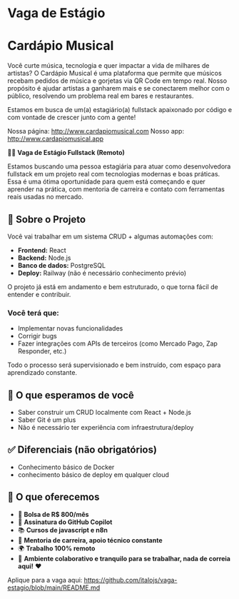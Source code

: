 # Vaga de Estágio

# Cardápio Musical

Você curte música, tecnologia e quer impactar a vida de milhares de artistas?
O Cardápio Musical é uma plataforma que permite que músicos recebam pedidos de música e gorjetas via QR Code em tempo real. Nosso propósito é ajudar artistas a ganharem mais e se conectarem melhor com o público, resolvendo um problema real em bares e restaurantes.

Estamos em busca de um(a) estagiário(a) fullstack apaixonado por código e com vontade de crescer junto com a gente!

Nossa página: http://www.cardapiomusical.com
Nosso app: http://www.cardapiomusical.app

👩‍💻 **Vaga de Estágio Fullstack (Remoto)**

Estamos buscando uma pessoa estagiária para atuar como desenvolvedora fullstack em um projeto real com tecnologias modernas e boas práticas. Essa é uma ótima oportunidade para quem está começando e quer aprender na prática, com mentoria de carreira e contato com ferramentas reais usadas no mercado.

## 💼 Sobre o Projeto

Você vai trabalhar em um sistema CRUD + algumas automações com:

- **Frontend:** React
- **Backend:** Node.js
- **Banco de dados:** PostgreSQL
- **Deploy:** Railway (não é necessário conhecimento prévio)

O projeto já está em andamento e bem estruturado, o que torna fácil de entender e contribuir.

### Você terá que:

- Implementar novas funcionalidades
- Corrigir bugs
- Fazer integrações com APIs de terceiros (como Mercado Pago, Zap Responder, etc.)

Todo o processo será supervisionado e bem instruído, com espaço para aprendizado constante.

## 🧠 O que esperamos de você

- Saber construir um CRUD localmente com React + Node.js
- Saber Git é um plus
- Não é necessário ter experiência com infraestrutura/deploy

## ✅ Diferenciais (não obrigatórios)

- Conhecimento básico de Docker
- conhecimento básico de deploy em qualquer cloud

## 🎁 O que oferecemos

- 🤑 **Bolsa de R$ 800/mês**
- 🤖 **Assinatura do GitHub Copilot**
- 📚 **Cursos de javascript e n8n**
- 🧭 **Mentoria de carreira, apoio técnico constante**
- 🌍 **Trabalho 100% remoto**
- 👥 **Ambiente colaborativo e tranquilo para se trabalhar, nada de correia aqui!** ❤️

Aplique para a vaga aqui: https://github.com/italojs/vaga-estagio/blob/main/README.md

